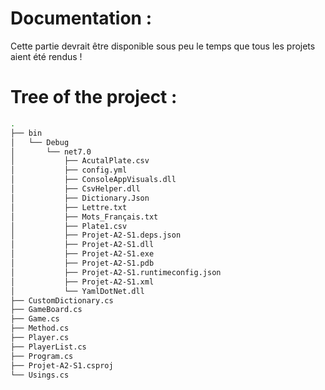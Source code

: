 # Documentation : 
 Cette partie devrait être disponible sous peu le temps que tous les projets aient été rendus ! 

# Tree of the project : 
```bash
.
├── bin
│   └── Debug
│       └── net7.0
│           ├── AcutalPlate.csv
│           ├── config.yml
│           ├── ConsoleAppVisuals.dll
│           ├── CsvHelper.dll
│           ├── Dictionary.Json
│           ├── Lettre.txt
│           ├── Mots_Français.txt
│           ├── Plate1.csv
│           ├── Projet-A2-S1.deps.json
│           ├── Projet-A2-S1.dll
│           ├── Projet-A2-S1.exe
│           ├── Projet-A2-S1.pdb
│           ├── Projet-A2-S1.runtimeconfig.json
│           ├── Projet-A2-S1.xml
│           └── YamlDotNet.dll
├── CustomDictionary.cs
├── GameBoard.cs
├── Game.cs
├── Method.cs
├── Player.cs
├── PlayerList.cs
├── Program.cs
├── Projet-A2-S1.csproj
└── Usings.cs
``` 